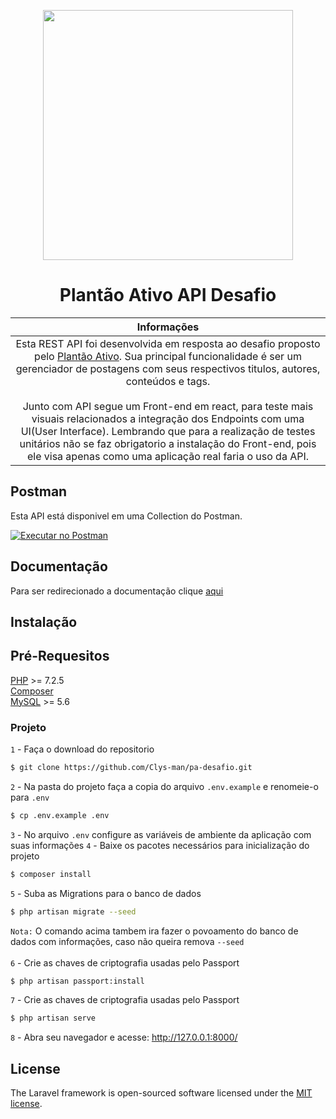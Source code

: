<p align="center"><a href="https://plantaoativo.com/" target="_blank"><img src="https://plantaoativo.com/wp-content/uploads/2020/03/logo-pa.png" width="400"></a></p>

<h1 align="center">Plantão Ativo API Desafio</h1>

| Informações |
|:------------:|
| Esta REST API foi desenvolvida em resposta ao desafio proposto pelo [Plantão Ativo](https://plantaoativo.com/). Sua principal funcionalidade é ser um gerenciador de postagens com seus respectivos titulos, autores, conteúdos e tags. <br><br> Junto com API segue um Front-end em react, para teste mais visuais relacionados a integração dos Endpoints com uma UI(User Interface). Lembrando que para a realização de testes unitários não se faz obrigatorio a instalação do Front-end, pois ele visa apenas como uma aplicação real faria o uso da API. |


## Postman
Esta API está disponivel em uma Collection do Postman. 

[![Executar no Postman](https://run-beta.pstmn.io/button.svg)](https://app.getpostman.com/run-collection/)

## Documentação
Para ser redirecionado a documentação clique [aqui](https://disease.sh/docs/)

## Instalação
## Pré-Requesitos

[PHP](https://www.php.net/downloads.php) >= 7.2.5<br>
[Composer](https://getcomposer.org/download/)<br>
[MySQL](https://www.mysql.com/downloads/) >= 5.6<br>

### Projeto
``1`` - Faça o download do repositorio
```bash
$ git clone https://github.com/Clys-man/pa-desafio.git
```
``2`` - Na pasta do projeto faça a copia do arquivo `.env.example` e renomeie-o para `.env`
```bash
$ cp .env.example .env
```
``3`` - No arquivo `.env` configure as variáveis de ambiente da aplicação com suas informações
``4`` - Baixe os pacotes necessários para inicialização do projeto
```bash
$ composer install
```
``5`` - Suba as Migrations para o banco de dados
```bash
$ php artisan migrate --seed
```
`Nota:` O comando acima tambem ira fazer o povoamento do banco de dados com informações, caso não queira remova `--seed`<br><br>
``6`` - Crie as chaves de criptografia usadas pelo Passport
```bash
$ php artisan passport:install
```
``7`` - Crie as chaves de criptografia usadas pelo Passport
```bash
$ php artisan serve
```
`8` - Abra seu navegador e acesse: http://127.0.0.1:8000/

## License

The Laravel framework is open-sourced software licensed under the [MIT license](https://opensource.org/licenses/MIT).
